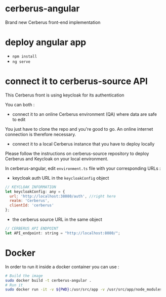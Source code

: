 # cerberus-angular
Brand new Cerberus front-end implementation

# deploy angular app

- `npm install`
- `ng serve`

# connect it to cerberus-source API

This Cerberus front is using keycloak for its authentication

You can both :
- connect it to an online Cerberus environment (QA) where data are safe to edit

You just have to clone the repo and you're good to go. An online internet connection is therefore necessary.

- connect it to a local Cerberus instance that you have to deploy locally

Please follow the instructions on cerberus-source repository to deploy Cerberus and Keycloak on your local environment.

In cerberus-angular, edit  `environment.ts` file with your corresponding URLs :

- keycloak auth URL in the `keycloakConfig` object
``` javascript
// KEYCLOAK INFORMATION
let keycloakConfig: any = {
  url: 'http://localhost:38080/auth', //right here
  realm: 'Cerberus',
  clientId: 'cerberus'
};
```
- the cerberus source URL in the same object
``` javascript
// CERBERUS API ENDPOINT
let API_endpoint: string = "http://localhost:8080/";
```

# Docker

In order to run it inside a docker container you can use :
```bash
# Build the image
sudo docker build -t cerberus-angular .
# Run it
sudo docker run -it -v ${PWD}:/usr/src/app -v /usr/src/app/node_modules -p 4200:4200 --rm cerberus-angular
```